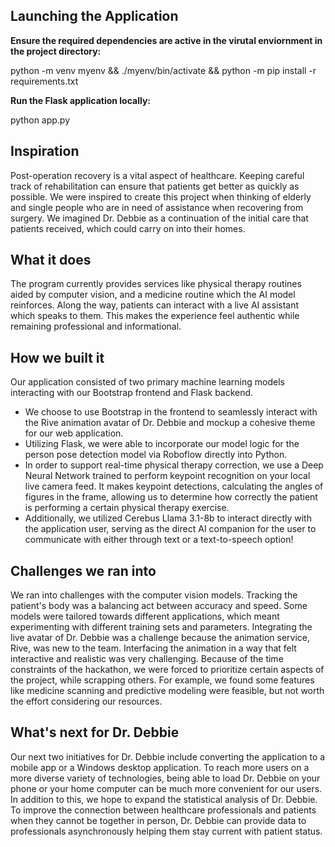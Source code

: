 ## Launching the Application
**Ensure the required dependencies are active in the virutal enviornment in the project directory:**

  python -m venv myenv && ./myenv/bin/activate && python -m pip install -r requirements.txt
  
**Run the Flask application locally:**
  
  python app.py
 

## Inspiration
Post-operation recovery is a vital aspect of healthcare. Keeping careful track of rehabilitation can ensure that patients get better as quickly as possible. We were inspired to create this project when thinking of elderly and single people who are in need of assistance when recovering from surgery. We imagined Dr. Debbie as a continuation of the initial care that patients received, which could carry on into their homes. 

## What it does
The program currently provides services like physical therapy routines aided by computer vision, and a medicine routine which the AI model reinforces. Along the way, patients can interact with a live AI assistant which speaks to them. This makes the experience feel authentic while remaining professional and informational.

## How we built it
Our application consisted of two primary machine learning models interacting with our Bootstrap frontend and Flask backend. 
- We choose to use Bootstrap in the frontend to seamlessly interact with the Rive animation avatar of Dr. Debbie and mockup a cohesive theme for our web application.
- Utilizing Flask, we were able to incorporate our model logic for the person pose detection model via Roboflow directly into Python.
- In order to support real-time physical therapy correction, we use a Deep Neural Network trained to perform keypoint recognition on your local live camera feed. It makes keypoint detections, calculating the angles of figures in the frame, allowing us to determine how correctly the patient is performing a certain physical therapy exercise.
- Additionally, we utilized Cerebus Llama 3.1-8b to interact directly with the application user, serving as the direct AI companion for the user to communicate with either through text or a text-to-speech option!

## Challenges we ran into
We ran into challenges with the computer vision models. Tracking the patient's body was a balancing act between accuracy and speed. Some models were tailored towards different applications, which meant experimenting with different training sets and parameters.
Integrating the live avatar of Dr. Debbie was a challenge because the animation service, Rive, was new to the team. Interfacing the animation in a way that felt interactive and realistic was very challenging.
Because of the time constraints of the hackathon, we were forced to prioritize certain aspects of the project, while scrapping others. For example, we found some features like medicine scanning and predictive modeling were feasible, but not worth the effort considering our resources.

## What's next for Dr. Debbie
Our next two initiatives for Dr. Debbie include converting the application to a mobile app or a Windows desktop application. To reach more users on a more diverse variety of technologies, being able to load Dr. Debbie on your phone or your home computer can be much more convenient for our users. In addition to this, we hope to expand the statistical analysis of Dr. Debbie. To improve the connection between healthcare professionals and patients when they cannot be together in person, Dr. Debbie can provide data to professionals asynchronously helping them stay current with patient status.
